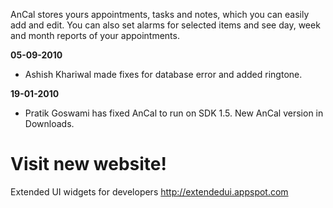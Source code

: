 AnCal stores yours appointments, tasks and notes, which you can easily add and edit. You can also set alarms for selected items and see day, week and month reports of your appointments.

**05-09-2010**

  * Ashish Khariwal made fixes for database error and added ringtone.

**19-01-2010**

  * Pratik Goswami has fixed AnCal to run on SDK 1.5. New AnCal version in Downloads.


# Visit new website! #

Extended UI widgets for developers
http://extendedui.appspot.com
